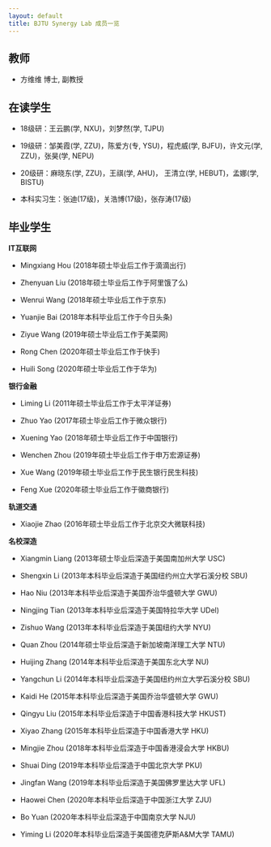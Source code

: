 ```yaml
---
layout: default
title: BJTU Synergy Lab 成员一览
---
```


## 教师

- 方维维 博士, 副教授


## 在读学生

- 18级研：王云鹏(学, NXU)，刘梦然(学, TJPU)

- 19级研：邹美霞(学, ZZU)，陈爱方(专, YSU)，程虎威(学, BJFU)，许文元(学, ZZU)，张昊(学, NEPU)

- 20级研：麻晓东(学, ZZU)，王祺(学, AHU)， 王清立(学, HEBUT)，孟娜(学, BISTU)

- 本科实习生：张迪(17级)，关浩博(17级)，张存涛(17级)

## 毕业学生

**IT互联网**

- Mingxiang Hou (2018年硕士毕业后工作于滴滴出行)

- Zhenyuan Liu (2018年硕士毕业后工作于阿里饿了么)

- Wenrui Wang (2018年硕士毕业后工作于京东)

- Yuanjie Bai (2018年本科毕业后工作于今日头条)

- Ziyue Wang (2019年硕士毕业后工作于美菜网)

- Rong Chen (2020年硕士毕业后工作于快手)

- Huili Song (2020年硕士毕业后工作于华为)

**银行金融**

- Liming Li (2011年硕士毕业后工作于太平洋证券)

- Zhuo Yao (2017年硕士毕业后工作于微众银行)

- Xuening Yao (2018年硕士毕业后工作于中国银行)

- Wenchen Zhou (2019年硕士毕业后工作于申万宏源证券)

- Xue Wang (2019年硕士毕业后工作于民生银行民生科技)

- Feng Xue (2020年硕士毕业后工作于徽商银行)

**轨道交通**

- Xiaojie Zhao (2016年硕士毕业后工作于北京交大微联科技)

**名校深造**

- Xiangmin Liang (2013年硕士毕业后深造于美国南加州大学 USC)

- Shengxin Li (2013年本科毕业后深造于美国纽约州立大学石溪分校 SBU)

- Hao Niu (2013年本科毕业后深造于美国乔治华盛顿大学 GWU)

- Ningjing Tian (2013年本科毕业后深造于美国特拉华大学 UDel)

- Zishuo Wang (2013年本科毕业后深造于美国纽约大学 NYU)

- Quan Zhou (2014年硕士毕业后深造于新加坡南洋理工大学 NTU)

- Huijing Zhang (2014年本科毕业后深造于美国东北大学 NU)

- Yangchun Li (2014年本科毕业后深造于美国纽约州立大学石溪分校 SBU)

- Kaidi He (2015年本科毕业后深造于美国乔治华盛顿大学 GWU)

- Qingyu Liu (2015年本科毕业后深造于中国香港科技大学 HKUST)

- Xiyao Zhang (2015年本科毕业后深造于中国香港大学 HKU)

- Mingjie Zhou (2018年本科毕业后深造于中国香港浸会大学 HKBU)

- Shuai Ding (2019年本科毕业后深造于中国北京大学 PKU)

- Jingfan Wang (2019年本科毕业后深造于美国佛罗里达大学 UFL)

- Haowei Chen (2020年本科毕业后深造于中国浙江大学 ZJU)

- Bo Yuan (2020年本科毕业后深造于中国南京大学 NJU)

- Yiming Li (2020年本科毕业后深造于美国德克萨斯A&M大学 TAMU)
